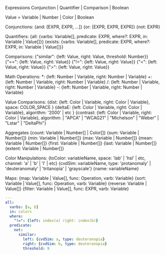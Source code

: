 Expressions
Conjunction | Quantifier | Comparison | Boolean

Value = Variable | Number | Color | Boolean

Conjunctions:
{and: [EXPR, EXPR, ...]}
{or: [EXPR, EXPR, EXPR]}
{not: EXPR}

Quantifiers:
{all: {varbs: Variable[], predicate: EXPR, where?: EXPR, in: Variable | Value[]}}
{exists: {varbs: Variable[], predicate: EXPR, where?: EXPR, in: Variable | Value[]}}

Comparisons:
{"similar": {left: Value, right: Value, threshold: Number}}
{"==": {left: Value, right: Value}}
{"!=": {left: Value, right: Value}}
{"<": {left: Value, right: Value}}
{">": {left: Value, right: Value}}

Math Operations:
\*: {left: Number | Variable, right: Number | Variable}
+: {left: Number | Variable, right: Number | Variable}
/: {left: Number | Variable, right: Number | Variable}
-: {left: Number | Variable, right: Number | Variable}

Value Comparisons:
{dist: {left: Color | Variable, right: Color | Variable}, space: COLOR_SPACE }
{deltaE: {left: Color | Variable, right: Color | Variable}, algorithm: '2000' | etc }
{contrast: {left: Color | Variable, right: Color | Variable}, algorithm: | "APCA" | "WCAG21" | "Michelson" | "Weber" | "Lstar" | "DeltaPhi"}

Aggregates
{count: Variable | Number[] | Color[]}
{sum: Variable | Number[]}
{min: Variable | Number[]}
{max: Variable | Number[]}
{mean: Variable | Number[]}
{first: Variable | Number[]}
{last: Variable | Number[]}
{extent: Variable | Number[]}

Color Manipulations:
{toColor: variableName, space: 'lab' | 'hsl' | etc, channel: 'a' | 'b' | 'l' | etc}
{cvdSim: variableName, type: 'protanomaly' | 'deuteranomaly' | 'tritanopia' | 'grayscale'}
{name: variableName}

Maps:
{map: Variable | Value[], func: Operation, varb: Variable}
{sort: Variable | Value[], func: Operation, varb: Variable}
{reverse: Variable | Value[]}
{filter: Variable | Value[], func: EXPR, varb: Variable}

```yaml
---
all:
  varbs: [a, b]
  in: colors
  where:
    "!=": {left: index(a) right: index(b)}
  predicate:
    not:
      similar:
        left: {cvdSim: a, type: deuteranopia}
        right: {cvdSim: b, type: deuteranopia}
        threshold: 9
```
